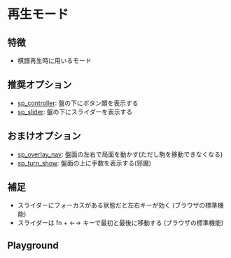 # 再生モード

## 特徴

  * 棋譜再生時に用いるモード

## 推奨オプション

* [sp_controller](/reference/props/#sp-controller): 盤の下にボタン類を表示する
* [sp_slider](/reference/props/#sp-slider): 盤の下にスライダーを表示する

## おまけオプション

* [sp_overlay_nav](/reference/props/#sp-overlay-nav): 盤面の左右で局面を動かす(ただし駒を移動できなくなる)
* [sp_turn_show](/reference/props/#sp-turn-show): 盤面の上に手数を表示する(邪魔)

## 補足

* スライダーにフォーカスがある状態だと左右キーが効く (ブラウザの標準機能)
* スライダーは fn + ←→ キーで最初と最後に移動する (ブラウザの標準機能)

## Playground

<ShogiPlayerWcWrapper sp_mode="view" sp_controller sp_slider sp_turn_show sp_body="position sfen lnsgkgsnl/1r7/ppppppppp/9/9/9/PPPPPPPPP/1B5R1/LNSGKGSNL w - 1 moves 7a6b 7g7f 5c5d 2g2f 5a4b 2f2e 4b3b 2e2d 2c2d 2h2d 6b5c 2d2f P*2c 3i4h 8c8d 7i7h 8d8e 8h7g 4a4b 5g5f 6a5b 6g6f 7c7d 7g6h 5c6d 7h6g 5b5c 6i7h 9c9d 9g9f 5c4d 6f6e 6d7c 4h5g 8b6b 8i7g 6b8b 5g6f 1c1d 1g1f 9d9e 9f9e 8e8f 8g8f 9a9e P*9g 9e9g 9i9g P*9f 7g8e 9f9g+ 8e7c+ 8a7c P*9d 8b9b S*8c 9b9a 2f2h P*8g 6h4f 5d5e 6f5e 4d4e 4f5g 7c6e 5g8d N*3e L*2g 3e2g+ 2h2g 8g8h+ 7h6h 9g8g 5e6f 8h7h 6g7h 8g7h 6h7h L*6d P*6g 4e5f P*5h P*5g 2g2f L*5c 6f6e 6d6e 5i6h 5g5h+ 4i5h P*5g 5h4h S*8i N*7i P*8g 7h8g S*7h N*6f 9a8a 9d9c+ 7h8g+ 7i8g 8a8c 9c8c G*7h 6h5i S*5h" />
